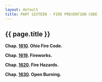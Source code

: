 ```yaml
---
layout: default 
title: PART SIXTEEN - FIRE PREVENTION CODE
---
```


{{ page.title }}
----------------

**Chap. [1610](5a182605.html). Ohio Fire Code.**

**Chap. [1619](5a8f6999.html). Fireworks.**

**Chap. [1620](5af35673.html). Fire Hazards.**

**Chap. [1630](5b23785f.html). Open Burning.**
